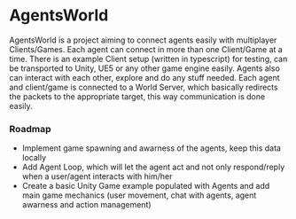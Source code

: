 # AgentsWorld
AgentsWorld is a project aiming to connect agents easily with multiplayer Clients/Games.
Each agent can connect in more than one Client/Game at a time.
There is an example Client setup (written in typescript) for testing, can be transported to Unity, UE5 or any other game engine easily.
Agents also can interact with each other, explore and do any stuff needed.
Each agent and client/game is connected to a World Server, which basically redirects the packets to the appropriate target, this way communication is done easily.

### Roadmap
* Implement game spawning and awarness of the agents, keep this data locally
* Add Agent Loop, which will let the agent act and not only respond/reply when a user/agent interacts with him/her
* Create a basic Unity Game example populated with Agents and add main game mechanics (user movement, chat with agents, agent awarness and action management)

